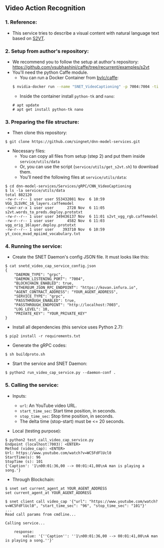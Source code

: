 ## Video Action Recognition

### 1. Reference:

- This service tries to describe a visual content with natural language text based on [S2VT](https://vsubhashini.github.io/s2vt.html).

### 2. Setup from author's repository:

- We recommend you to follow the setup at author's repository:
https://github.com/vsubhashini/caffe/tree/recurrent/examples/s2vt
- You'll need the python Caffe module.
  - You can run a Docker Container from [bvlc/caffe](https://hub.docker.com/r/bvlc/caffe/):
  ```bash
  $ nvidia-docker run --name "SNET_VideoCaptioning" -p 7004:7004 -ti bvlc/caffe:gpu bash
  ```
  - Inside the container install `python-tk` and `nano`:
  ```
  # apt update
  # apt get install python-tk nano
  ```

### 3. Preparing the file structure:

- Then clone this repository:
```
$ git clone https://github.com/singnet/dnn-model-services.git
```

- Necessary files:
  - You can copy all files from setup (step 2) and put them inside `service/utils/data`
  - Or, you can use the script (`service/utils/get_s2vt.sh`) to download them.
  - You'll need the following files at `service/utils/data`:
  
```
$ cd dnn-model-services/Services/gRPC/CNN_VideoCaptioning
$ ls -la service/utils/data
total 882120
-rw-r--r-- 1 user user 553432081 Nov  6 10:59 VGG_ILSVRC_16_layers.caffemodel
-rwxr-xr-x 1 user user      2728 Nov  6 11:05 s2vt.words_to_preds.deploy.prototxt
-rw-r--r-- 1 user user 349436137 Nov  6 11:01 s2vt_vgg_rgb.caffemodel
-rw-r--r-- 1 user user      4582 Nov  6 11:03 vgg_orig_16layer.deploy.prototxt
-rw-r--r-- 1 user user    393710 Nov  6 10:59 yt_coco_mvad_mpiimd_vocabulary.txt
```

### 4. Running the service:

- Create the SNET Daemon's config JSON file. It must looks like this:
```
$ cat snetd_video_cap_service_config.json
{
    "DAEMON_TYPE": "grpc",
    "DAEMON_LISTENING_PORT": "7004",
    "BLOCKCHAIN_ENABLED": true,
    "ETHEREUM_JSON_RPC_ENDPOINT": "https://kovan.infura.io",
    "AGENT_CONTRACT_ADDRESS": "YOUR_AGENT_ADDRESS",
    "SERVICE_TYPE": "grpc",
    "PASSTHROUGH_ENABLED": true,
    "PASSTHROUGH_ENDPOINT": "http://localhost:7003",
    "LOG_LEVEL": 10,
    "PRIVATE_KEY": "YOUR_PRIVATE_KEY"
}
```
- Install all dependencies (this service uses Python 2.7):
```
$ pip2 install -r requirements.txt
```
- Generate the gRPC codes:
```
$ sh buildproto.sh
```
- Start the service and SNET Daemon:
```
$ python2 run_video_cap_service.py --daemon-conf .
```

### 5. Calling the service:

- Inputs:
  - `url`: An YouTube video URL.
  - `start_time_sec`: Start time position, in seconds.
  - `stop_time_sec`: Stop time position, in seconds.
  - The delta time (stop-start) must be <= 20 seconds.

- Local (testing purpose):

```
$ python2 test_call_video_cap_service.py 
Endpoint (localhost:7003): <ENTER>
Method (video_cap): <ENTER>
Url: https://www.youtube.com/watch?v=WC5FdFlUcl0
StartTime(s): 96
StopTime (s): 101
{'Caption': '1\n00:01:36,00 --> 00:01:41,00\nA man is playing a song.'}
```

- Through Blockchain:

```
$ snet set current_agent_at YOUR_AGENT_ADDRESS
set current_agent_at YOUR_AGENT_ADDRESS

$ snet client call video_cap '{"url": "https://www.youtube.com/watch?v=WC5FdFlUcl0", "start_time_sec": "96", "stop_time_sec": "101"}'
...
Read call params from cmdline...

Calling service...

    response:
        value: '{''Caption'': ''1\n00:01:36,00 --> 00:01:41,00\nA man is playing a song.''}'
```